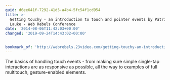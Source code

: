 ```yaml
---
guid: d6ee641f-7292-41d5-a4b4-5fc54f1cd954
title: >-
  Getting touchy - an introduction to touch and pointer events by Patrick H.
  Lauke - Web Rebels Conference
date: '2014-08-06T11:42:03+00:00'
changed: '2019-09-24T14:43:02+00:00'


bookmark_of: 'http://webrebels.23video.com/getting-touchy-an-introduction-to'
---
```



The basics of handling touch events - from making sure simple single-tap interactions are as responsive as possible, all the way to examples of full multitouch, gesture-enabled elements.
